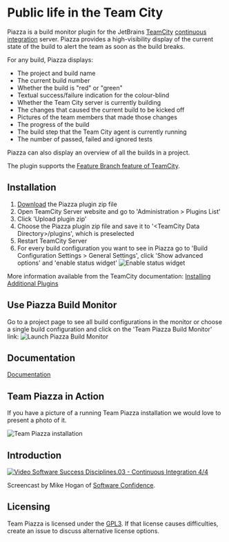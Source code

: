 Public life in the Team City
============================

Piazza is a build monitor plugin for the JetBrains [TeamCity](http://www.jetbrains.com/teamcity/) [continuous integration](http://www.martinfowler.com/articles/continuousIntegration.html) server.
Piazza provides a high-visibility display of the current state of the build to alert the team as soon as the build breaks.


For any build, Piazza displays:

* The project and build name
* The current build number
* Whether the build is "red" or "green"
* Textual success/failure indication for the colour-blind
* Whether the Team City server is currently building
* The changes that caused the current build to be kicked off
* Pictures of the team members that made those changes
* The progress of the build
* The build step that the Team City agent is currently running
* The number of passed, failed and ignored tests

Piazza can also display an overview of all the builds in a project.

The plugin supports the [Feature Branch feature of TeamCity](https://confluence.jetbrains.com/display/TCD9/Working+with+Feature+Branches).

Installation
------------
1. [Download](https://github.com/timomeinen/team-piazza/releases) the Piazza plugin zip file
1. Open TeamCity Server website and go to 'Administration > Plugins List'
1. Click 'Upload plugin zip'
1. Choose the Piazza plugin zip file and save it to '\<TeamCity Data Directory\>/plugins', which is preselected
1. Restart TeamCity Server
1. For every build configuration you want to see in Piazza go to 'Build Configuration Settings > General Settings', click 'Show advanced options' and 'enable status widget'
![Enable status widget](https://github.com/timomeinen/team-piazza/wiki/images/team_piazza-enable_status_widget.png)

More information available from the TeamCity documentation: [Installing Additional Plugins](https://confluence.jetbrains.com/display/TCD9/Installing+Additional+Plugins)

Use Piazza Build Monitor
------------------------
Go to a project page to see all build configurations in the monitor or choose a single build configuration and click on the 'Team Piazza Build Monitor' link:
![Launch Piazza Build Monitor](https://github.com/timomeinen/team-piazza/wiki/images/team_piazza-launch_piazza.png)

Documentation
-------------
[Documentation](https://github.com/timomeinen/team-piazza/wiki)

Team Piazza in Action
---------------------
If you have a picture of a running Team Piazza installation we would love to present a photo of it. 

![Team Piazza installation](https://github.com/timomeinen/team-piazza/wiki/images/team_piazza-in_action_1.jpg)

Introduction
------------
[![Video Software Success Disciplines.03 - Continuous Integration 4/4](http://img.youtube.com/vi/MoSbwXVmjOQ/0.jpg)](http://www.youtube.com/watch?v=MoSbwXVmjOQ)

Screencast by Mike Hogan of [Software Confidence](http://www.softwareconfidence.com).

Licensing
---------
Team Piazza is licensed under the [GPL3](http://www.gnu.org/copyleft/gpl.html).
If that license causes difficulties, create an issue to discuss alternative license options.
